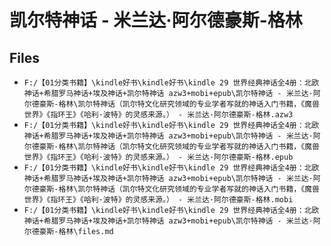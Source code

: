 # 凯尔特神话 - 米兰达·阿尔德豪斯-格林

## Files

- `F:/【01分类书籍】\kindle好书\kindle好书\kindle 29 世界经典神话全4册：北欧神话+希腊罗马神话+埃及神话+凯尔特神话 azw3+mobi+epub\凯尔特神话 - 米兰达·阿尔德豪斯-格林\凯尔特神话（凯尔特文化研究领域的专业学者写就的神话入门书籍，《魔兽世界》《指环王》《哈利·波特》的灵感来源。） - 米兰达·阿尔德豪斯-格林.azw3`
- `F:/【01分类书籍】\kindle好书\kindle好书\kindle 29 世界经典神话全4册：北欧神话+希腊罗马神话+埃及神话+凯尔特神话 azw3+mobi+epub\凯尔特神话 - 米兰达·阿尔德豪斯-格林\凯尔特神话（凯尔特文化研究领域的专业学者写就的神话入门书籍，《魔兽世界》《指环王》《哈利·波特》的灵感来源。） - 米兰达·阿尔德豪斯-格林.epub`
- `F:/【01分类书籍】\kindle好书\kindle好书\kindle 29 世界经典神话全4册：北欧神话+希腊罗马神话+埃及神话+凯尔特神话 azw3+mobi+epub\凯尔特神话 - 米兰达·阿尔德豪斯-格林\凯尔特神话（凯尔特文化研究领域的专业学者写就的神话入门书籍，《魔兽世界》《指环王》《哈利·波特》的灵感来源。） - 米兰达·阿尔德豪斯-格林.mobi`
- `F:/【01分类书籍】\kindle好书\kindle好书\kindle 29 世界经典神话全4册：北欧神话+希腊罗马神话+埃及神话+凯尔特神话 azw3+mobi+epub\凯尔特神话 - 米兰达·阿尔德豪斯-格林\files.md`
